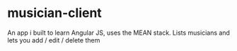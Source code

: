 # musician-client
An app i built to learn Angular JS, uses the MEAN stack. Lists musicians and lets you add / edit / delete them
